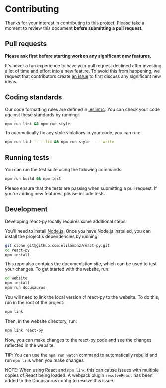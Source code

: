 # Contributing

Thanks for your interest in contributing to this project! Please take a moment to review this document **before submitting a pull request**.

## Pull requests

**Please ask first before starting work on any significant new features.**

It's never a fun experience to have your pull request declined after investing a lot of time and effort into a new feature. To avoid this from happening, we request that contributors create [an issue](https://github.com/elilambnz/react-py/issues/new?labels=enhancement) to first discuss any significant new ideas.

## Coding standards

Our code formatting rules are defined in [.eslintrc](https://github.com/elilambnz/react-py/blob/master/.eslintrc.json). You can check your code against these standards by running:

```sh
npm run lint && npm run style
```

To automatically fix any style violations in your code, you can run:

```sh
npm run lint -- --fix && npm run style -- --write
```

## Running tests

You can run the test suite using the following commands:

```sh
npm run build && npm test
```

Please ensure that the tests are passing when submitting a pull request. If you're adding new features, please include tests.

## Development

Developing react-py locally requires some additional steps.

You'll need to install [Node.js](https://nodejs.org/en/). Once you have Node.js installed, you can install the project's dependencies by running:

```sh
git clone git@github.com:elilambnz/react-py.git
cd react-py
npm install
```

This repo also contains the documentation site, which can be used to test your changes. To get started with the website, run:

```sh
cd website
npm install
npm run docusaurus
```

You will need to link the local version of react-py to the website. To do this, run in the root of the project:

```sh
npm link
```

Then, in the website directory, run:

```sh
npm link react-py
```

Now, you can make changes to the react-py code and see the changes reflected in the website.

TIP: You can use the `npm run watch` command to automatically rebuild and run `npm link` when you make changes.

NOTE: When using React and `npm link`, this can cause issues with multiple copies of React being loaded. A webpack plugin `resolveReact` has been added to the Docusaurus config to resolve this issue.

